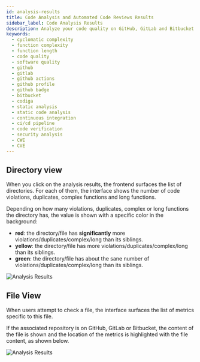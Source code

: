 ```yaml
---
id: analysis-results
title: Code Analysis and Automated Code Reviews Results
sidebar_label: Code Analysis Results
description: Analyze your code quality on GitHub, GitLab and Bitbucket and spot any security or vulnerability issue. Support for 12+ languages, start for free today.
keywords:
  - cyclomatic complexity
  - function complexity
  - function length
  - code quality
  - software quality
  - github
  - gitlab
  - github actions
  - github profile
  - github badge
  - bitbucket
  - codiga
  - static analysis
  - static code analysis
  - continuous integration
  - ci/cd pipeline
  - code verification
  - security analysis
  - CWE
  - CVE
---
```


## Directory view

When you click on the analysis results, the frontend surfaces
the list of directories. For each of them, the interface
shows the number of code violations, duplicates, complex functions
and long functions.

Depending on how many violations, duplicates, complex or long
functions the directory has, the value is shown with a specific color
in the background:

- **red**: the directory/file has **significantly** more violations/duplicates/complex/long than its siblings.
- **yellow**: the directory/file has more violations/duplicates/complex/long than
  its siblings.
- **green**: the directory/file has about the sane number of violations/duplicates/complex/long than its siblings.

![Analysis Results](/img/analysis-results-01.png)

## File View

When users attempt to check a file, the interface surfaces the list of metrics specific to this file.

If the associated repository is on GitHub, GitLab or Bitbucket, the content of the file is
shown and the location of the metrics is highlighted with the file content, as shown below.

![Analysis Results](/img/analysis-results-02.png)

